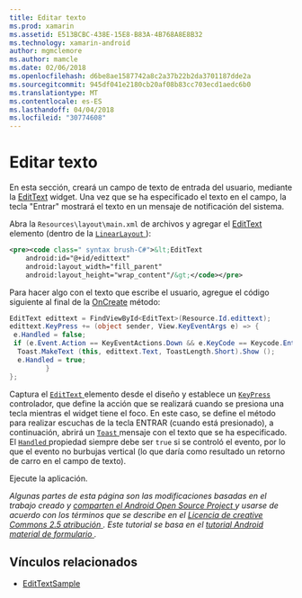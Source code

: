 ```yaml
---
title: Editar texto
ms.prod: xamarin
ms.assetid: E513BCBC-438E-15E8-B83A-4B768A8E8B32
ms.technology: xamarin-android
author: mgmclemore
ms.author: mamcle
ms.date: 02/06/2018
ms.openlocfilehash: d6be8ae1587742a8c2a37b22b2da3701187dde2a
ms.sourcegitcommit: 945df041e2180cb20af08b83cc703ecd1aedc6b0
ms.translationtype: MT
ms.contentlocale: es-ES
ms.lasthandoff: 04/04/2018
ms.locfileid: "30774608"
---
```

# <a name="edit-text"></a>Editar texto

En esta sección, creará un campo de texto de entrada del usuario, mediante la [EditText](https://developer.xamarin.com/api/type/Android.Widget.EditText/) widget. Una vez que se ha especificado el texto en el campo, la tecla "Entrar" mostrará el texto en un mensaje de notificación del sistema.

Abra la <code>Resources\layout\main.xml</code> de archivos y agregar el [EditText](https://developer.xamarin.com/api/type/Android.Widget.EditText/) elemento (dentro de la [ `LinearLayout` ](https://developer.xamarin.com/api/type/Android.Widget.LinearLayout/)):

```xml
<pre><code class=" syntax brush-C#">&lt;EditText
    android:id="@+id/edittext"
    android:layout_width="fill_parent"
    android:layout_height="wrap_content"/&gt;</code></pre>
```

Para hacer algo con el texto que escribe el usuario, agregue el código siguiente al final de la [OnCreate](https://developer.xamarin.com/api/member/Android.App.Activity.OnCreate/) método:

```csharp
EditText edittext = FindViewById<EditText>(Resource.Id.edittext);
edittext.KeyPress += (object sender, View.KeyEventArgs e) => {
 e.Handled = false;
 if (e.Event.Action == KeyEventActions.Down && e.KeyCode == Keycode.Enter) {
  Toast.MakeText (this, edittext.Text, ToastLength.Short).Show ();
  e.Handled = true;
         }
};
```

Captura el [ `EditText` ](https://developer.xamarin.com/api/type/Android.Widget.EditText/) elemento desde el diseño y establece un [ `KeyPress` ](https://developer.xamarin.com/api/event/Android.Views.View.KeyPress/) controlador, que define la acción que se realizará cuando se presiona una tecla mientras el widget tiene el foco. En este caso, se define el método para realizar escuchas de la tecla ENTRAR (cuando está presionado), a continuación, abrirá un [ `Toast` ](https://developer.xamarin.com/api/type/Android.Widget.Toast/) mensaje con el texto que se ha especificado. El [ `Handled` ](https://developer.xamarin.com/api/property/Android.Views.View+KeyEventArgs.Handled/) propiedad siempre debe ser `true` si se controló el evento, por lo que el evento no burbujas vertical (lo que daría como resultado un retorno de carro en el campo de texto).

Ejecute la aplicación.

*Algunas partes de esta página son las modificaciones basadas en el trabajo creado y* [ *comparten el Android Open Source Project* ](http://code.google.com/policies.html) *y usarse de acuerdo con los términos que se describe en el* [ *Licencia de creative Commons 2.5 atribución* ](http://creativecommons.org/licenses/by/2.5/) *. Este tutorial se basa en el* [ *tutorial Android material de formulario* ](http://developer.android.com/resources/tutorials/views/hello-formstuff.html) *.*



## <a name="related-links"></a>Vínculos relacionados

- [EditTextSample](https://developer.xamarin.com/samples/monodroid/UserInterface/EditTextSample/)
